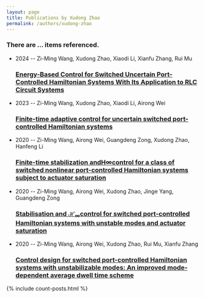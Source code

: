 ```yaml
---
layout: page
title: Publications by Xudong Zhao
permalink: /authors/xudong-zhao
---
```


<h3 id="number-posts">There are ... items referenced.</h3>
<ul class="post-list">
<li><span class='post-meta'>2024 -- Zi-Ming Wang, Xudong Zhao, Xiaodi Li, Xianfu Zhang, Rui Mu</span><h3><a class='post-link' href="{{ site.baseurl }}/energy-based-control-for-switched-uncertain-port-controlled-hamiltonian-systems-with-its-application-to-rlc-circuit-systems">Energy-Based Control for Switched Uncertain Port-Controlled Hamiltonian Systems With Its Application to RLC Circuit Systems</a></h3></li>
<li><span class='post-meta'>2023 -- Zi-Ming Wang, Xudong Zhao, Xiaodi Li, Airong Wei</span><h3><a class='post-link' href="{{ site.baseurl }}/finite-time-adaptive-control-for-uncertain-switched-port-controlled-hamiltonian-systems">Finite-time adaptive control for uncertain switched port-controlled Hamiltonian systems</a></h3></li>
<li><span class='post-meta'>2020 -- Zi-Ming Wang, Airong Wei, Guangdeng Zong, Xudong Zhao, Hanfeng Li</span><h3><a class='post-link' href="{{ site.baseurl }}/finite-time-stabilization-andh-control-for-a-class-of-switched-nonlinear-port-controlled-hamiltonian-systems-subject-to-actuator-saturation">Finite-time stabilization andH∞control for a class of switched nonlinear port-controlled Hamiltonian systems subject to actuator saturation</a></h3></li>
<li><span class='post-meta'>2020 -- Zi-Ming Wang, Airong Wei, Xudong Zhao, Jinge Yang, Guangdeng Zong</span><h3><a class='post-link' href="{{ site.baseurl }}/stabilisation-and-h-sub-sub-control-for-switched-port-controlled-hamiltonian-systems-with-unstable-modes-and-actuator-saturation">Stabilisation and ℋ<sub>∞</sub>control for switched port-controlled Hamiltonian systems with unstable modes and actuator saturation</a></h3></li>
<li><span class='post-meta'>2020 -- Zi-Ming Wang, Airong Wei, Xudong Zhao, Rui Mu, Xianfu Zhang</span><h3><a class='post-link' href="{{ site.baseurl }}/control-design-for-switched-port-controlled-hamiltonian-systems-with-unstabilizable-modes-an-improved-mode-dependent-average-dwell-time-scheme">Control design for switched port-controlled Hamiltonian systems with unstabilizable modes: An improved mode-dependent average dwell time scheme</a></h3></li>

</ul>
{% include count-posts.html %}
